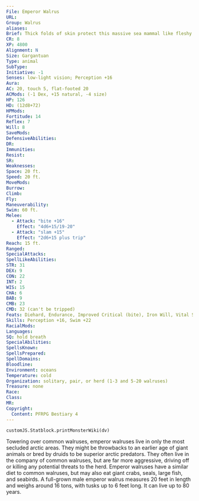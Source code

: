 ```yaml
---
File: Emperor Walrus
URL: 
Group: Walrus
aliases: 
Brief: Thick folds of skin protect this massive sea mammal like fleshy armor. Tusks as tall as humans jut from its whiskered face.
CR: 8
XP: 4800
Alignment: N
Size: Gargantuan
Type: animal
SubType: 
Initiative: -1
Senses: low-light vision; Perception +16
Aura: 
AC: 20, touch 5, flat-footed 20
ACMods: (-1 Dex, +15 natural, -4 size)
HP: 126
HD: (12d8+72)
HPMods: 
Fortitude: 14
Reflex: 7
Will: 8
SaveMods: 
DefensiveAbilities: 
DR: 
Immunities: 
Resist: 
SR: 
Weaknesses: 
Space: 20 ft.
Speed: 20 ft.
MoveMods: 
Burrow: 
Climb: 
Fly: 
Maneuverability: 
Swim: 60 ft.
Melee: 
  - Attack: "bite +16"
    Effect: "4d6+15/19-20"
  - Attack: "slam +15"
    Effect: "2d6+15 plus trip"
Reach: 15 ft.
Ranged: 
SpecialAttacks: 
SpellLikeAbilities: 
STR: 31
DEX: 9
CON: 22
INT: 2
WIS: 15
CHA: 6
BAB: 9
CMB: 23
CMD: 32 (can't be tripped)
Feats: Diehard, Endurance, Improved Critical (bite), Iron Will, Vital Strike, Weapon Focus (bite)
Skills: Perception +16, Swim +22
RacialMods: 
Languages: 
SQ: hold breath
SpecialAbilities: 
SpellsKnown: 
SpellsPrepared: 
SpellDomains: 
Bloodline: 
Environment: oceans
Temperature: cold
Organization: solitary, pair, or herd (1-3 and 5-20 walruses)
Treasure: none
Race: 
Class: 
MR: 
Copyright:
  Content: PFRPG Bestiary 4
---
```

```dataviewjs
customJS.Statblock.printMonsterWiki(dv)
```
Towering over common walruses, emperor walruses live in only the most secluded arctic areas. They might be throwbacks to an earlier age of giant animals or bred by druids to be superior arctic predators. They often live in the company of common walruses, but are far more aggressive, driving off or killing any potential threats to the herd. Emperor walruses have a similar diet to common walruses, but may also eat giant crabs, seals, large fish, and seabirds. A full-grown male emperor walrus measures 20 feet in length and weighs around 16 tons, with tusks up to 6 feet long. It can live up to 80 years.
